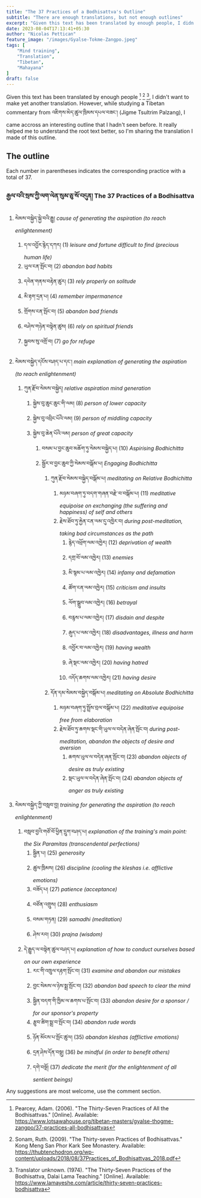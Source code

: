 ```yaml
---
title: "The 37 Practices of a Bodhisattva's Outline"
subtitle: "There are enough translations, but not enough outlines"
excerpt: "Given this text has been translated by enough people, I didn't want to make yet another translation. However, while studying a Tibetan commentary from Jigme Tsultrim Palzang I came accross an interesting outline..."
date: 2023-08-04T17:13:41+05:30
author: "Nicolas Pettican"
feature_image: "/images/Gyalse-Tokme-Zangpo.jpeg"
tags: [
    "Mind training",
    "Translation",
    "Tibetan",
    "Mahayana"
]
draft: false
---
```


Given this text has been translated by enough people [^1] [^2] [^3], I didn't want to make yet another translation. However, while studying a Tibetan commentary from འཇིགས་མེད་ཚུལ་ཁྲིམས་དཔལ་བཟང་། (Jigme Tsultrim Palzang), I came accross an interesting outline that I hadn't seen before. It really helped me to understand the root text better, so I'm sharing the translation I made of this outline.

## The outline

Each number in parentheses indicates the corresponding practice with a total of 37.

### རྒྱལ་བའི་སྲས་ཀྱི་ལག་ལེན་སུམ་ཅུ་སོ་བདུན། The 37 Practices of a Bodhisattva

1. སེམས་བསྐྱེད་སྐྱེ་བའི་རྒྱུ། _cause of generating the aspiration (to reach enlightenment)_
    1. དལ་འབྱོར་རྙེད་དཀར། (1) _leisure and fortune difficult to find (precious human life)_
    2. ཡུལ་ངན་སྤོང་བ། (2) _abandon bad habits_
    3. དབེན་གནས་བརྟེན་ཚུར། (3) _rely properly on solitude_
    4. མི་རྟག་དྲན་པ། (4) _remember impermanence_
    5. གྲོགས་ངན་སྤོང་བ། (5) _abandon bad friends_
    6. བཤེས་གཉེན་བསྟེན་ཚུས། (6) _rely on spiritual friends_
    7. སྐྱབས་སུ་འགྲོ་བ། (7) _go for refuge_

2. སེམས་བསྐྱེད་དངོས་བཤད་པ་དང་། _main explanation of generating the aspiration (to reach enlightenment)_
    1. ཀུན་རྫོབ་སེམས་བསྐྱེད། _relative aspiration mind generation_
        1. སྐྱེས་བུ་ཆུང་ཆུང་གི་ལམ། (8) _person of lower capacity_
        2. སྐྱེས་བུ་འབྲིང་པོའི་ལམ། (9) _person of middling capacity_
        3. སྐྱེས་བུ་ཆེན་པོའི་ལམ། _person of great capacity_
            1. བསམ་པ་བྱང་ཆུབ་མཆོག་ཏུ་སེམས་བསྐྱེད་པ། (10) _Aspirising Bodhichitta_
            2. སྦྱོར་བ་བྱང་ཆུབ་ཀྱི་སེམས་བསྒོམ་པ། _Engaging Bodhichitta_
                1. ཀུན་རྫོབ་སེམས་བསྐྱེད་བསྒོམ་པ། _meditating on Relative Bodhichitta_
                    1. མཉམ་བཞག་ཏུ་བདག་གཞན་བརྫེ་བ་བསྒོམ་པ། (11) _meditative equipoise on exchanging (the suffering and happiness) of self and others_
                    2. རྗེས་ཐོབ་ཏུ་རྐྱེན་ངན་ལམ་དུ་འཁྱེར་བ། _during post-meditation, taking bad circumstances as the path_
                        1. རྙེད་འཕྲོག་ལམ་འཁྱེར། (12) _deprivation of wealth_
                        2. དགྲ་བོ་ལམ་འཁྱེར། (13) _enemies_
                        3. མི་སྙམ་པ་ལམ་འཁྱེར། (14) _infamy and defamation_
                        4. ཚོག་ངན་ལམ་འཁྱེར། (15) _criticism and insults_
                        5. ལོག་སྒྲུབ་ལམ་འཁྱེར། (16) _betrayal_
                        6. བརྙས་པ་ལམ་འཁྱེར། (17) _disdain and despite_
                        7. རྒུད་པ་ལམ་འཁྱེར། (18) _disadvantages, illness and harm_
                        8. འབྱོར་བ་ལམ་འཁྱེར། (19) _having wealth_
                        9. ཞེ་སྡང་ལམ་འཁྱེར། (20) _having hatred_
                        10. འདོད་ཆགས་ལམ་འཁྱེར། (21) _having desire_
                2. དོན་དམ་སེམས་བསྐྱེད་བསྒོམ་པ། _meditating on Absolute Bodhichitta_
                    1. མཉམ་བཞག་ཏུ་སྤྲོས་བྲལ་བསྒོམ་པ། (22) _meditative equipoise free from elaboration_
                    2. རྗེས་ཐོབ་ཏུ་ཆགས་སྡང་གི་ཡུལ་ལ་བདེན་ཞེན་སྤོང་བ། _during post-meditation, abandon the objects of desire and aversion_
                        1. ཆགས་ཡུལ་ལ་བདེན་ཞན་སྤོང་བ། (23) _abandon objects of desire as truly existing_
                        2. སྡང་ཡུལ་ལ་བདེན་ཞེན་སྤོང་བ། (24) _abandon objects of anger as truly existing_

3. སེམས་བསྐྱེད་ཀྱི་བསླབ་བྱ། _training for generating the aspiration (to reach enlightenment)_
    1. བསླབ་བྱའི་གཙོ་བོ་ཕྱིན་དྲུག་བཤད་པ། _explanation of the training's main point: the Six Paramitas (transcendental perfections)_
        1. སྦྱིན་པ། (25) _generosity_
        2. ཚུལ་ཁྲིམས། (26) _discipline (cooling the kleshas i.e. afflictive emotions)_
        3. བཟོད་པ། (27) _patience (acceptance)_
        4. བཙོན་འགྲུས། (28) _enthusiasm_
        5. བསམ་གཏན། (29) _samadhi (meditation)_
        6. ཤེས་རབ། (30) _prajna (wisdom)_
    2. དེ་རྒྱུད་ལ་བསྟེན་ཚུལ་བཤད་པ། _explanation of how to conduct ourselves based on our own experience_
        1. རང་གི་འཁྲུལ་དརྟག་སྤོང་བ། (31) _examine and abandon our mistakes_
        2. བྱང་སེམས་ལ་ཉེས་སྨྲ་སྤོང་བ། (32) _abandon bad speech to clear the mind_
        3. སྦྱིན་བདག་གི་ཁྱིམ་ལ་ཆགས་པ་སྤོང་བ། (33) _abandon desire for a sponsor / for our sponsor's property_
        4. རྩུབ་ཚིག་སྨྲ་བ་སྤོང་བ། (34) _abandon rude words_
        5. ཉོན་མོངས་པ་སྤོང་ཚུལ། (35) _abandon kleshas (afflictive emotions)_
        6. དྲན་ཤེས་དོན་བསྡུ། (36) _be mindful (in order to benefit others)_
        7. དགེ་བསྔོ། (37) _dedicate the merit (for the enlightenment of all sentient beings)_

Any suggestions are most welcome, use the comment section.

[^1]: Pearcey, Adam. (2006). "The Thirty-Seven Practices of All the Bodhisattvas." [Online]. Available: https://www.lotsawahouse.org/tibetan-masters/gyalse-thogme-zangpo/37-practices-all-bodhisattvas
[^2]: Sonam, Ruth. (2009). "The Thirty-seven Practices of Bodhisattvas." Kong Meng San Phor Kark See Monastery. Available: https://thubtenchodron.org/wp-content/uploads/2018/08/37Practices_of_Bodhisattvas_2018.pdf
[^3]: Translator unknown. (1974). "The Thirty-Seven Practices of the Bodhisattva, Dalai Lama Teaching." [Online]. Available: https://www.lamayeshe.com/article/thirty-seven-practices-bodhisattva
